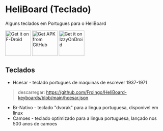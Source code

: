 # HeliBoard (Teclado)
Alguns teclados em Portugues para o HeliBoard

[<img src="https://fdroid.gitlab.io/artwork/badge/get-it-on.png" alt="Get it on F-Droid" height="80">](https://f-droid.org/packages/helium314.keyboard/)
[<img src="https://user-images.githubusercontent.com/663460/26973090-f8fdc986-4d14-11e7-995a-e7c5e79ed925.png" alt="Get APK from GitHub" height="80">](https://github.com/Helium314/HeliBoard/releases/latest)
[<img src="https://gitlab.com/IzzyOnDroid/repo/-/raw/master/assets/IzzyOnDroid.png" alt="Get it on IzzyOnDroid" height="80">](https://apt.izzysoft.de/fdroid/index/apk/helium314.keyboard)

## Teclados

- Hcesar - teclado portugues de maquinas de escrever 1937-1971
> descarregar: https://github.com/Froingo/HeliBoard-keyboards/blob/main/hcesar.json
- Br-Nativo - teclado "dvorak" para a lingua portuguesa, disponivel em linux
- Camoes - teclado optimizado para a lingua portuguesa, lançado nos 500 anos de camoes
